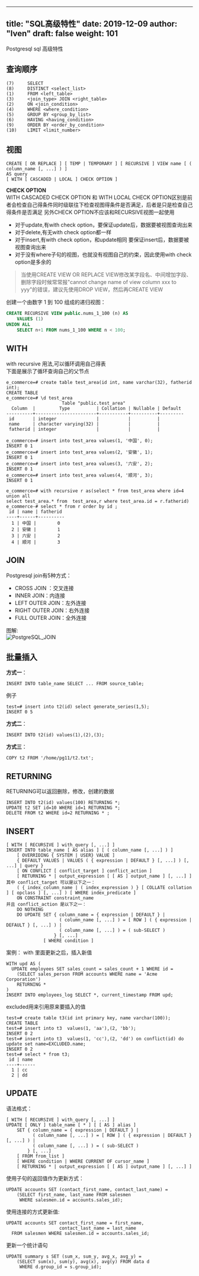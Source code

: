 
---
title: "SQL高级特性"
date: 2019-12-09
author: "Iven"
draft: false
weight: 101
---

Postgresql sql 高级特性
<!--more-->
## 查询顺序
```text
(7)     SELECT 
(8)     DISTINCT <select_list>
(1)     FROM <left_table>
(3)     <join_type> JOIN <right_table>
(2)     ON <join_condition>
(4)     WHERE <where_condition>
(5)     GROUP BY <group_by_list>
(6)     HAVING <having_condition>
(9)     ORDER BY <order_by_condition>
(10)    LIMIT <limit_number>
```

## 视图
```text
CREATE [ OR REPLACE ] [ TEMP | TEMPORARY ] [ RECURSIVE ] VIEW name [ ( column_name [, ...] ) ]
AS query
[ WITH [ CASCADED | LOCAL ] CHECK OPTION ]
```

**CHECK OPTION**  
WITH CASCADED CHECK OPTION 和 WITH LOCAL CHECK OPTION区别是前者会检查自己得条件同时级联往下检查视图得条件是否满足，后者是只是检查自己得条件是否满足
另外CHECK OPTION不应该和RECURSIVE视图一起使用

- 对于update,有with check option，要保证update后，数据要被视图查询出来  
- 对于delete,有无with check option都一样  
- 对于insert,有with check option，和update相同 要保证insert后，数据要被视图查询出来  
- 对于没有where子句的视图，也就没有视图自己的约束，因此使用with check option是多余的  

> 当使用CREATE VIEW OR REPLACE VIEW修改某字段名、中间增加字段、删除字段时候常常报"cannot change name of view column xxx to yyy"的错误，建议先使用DROP VIEW，然后再CREATE VIEW

创建一个由数字 1 到 100 组成的递归视图：
```sql
CREATE RECURSIVE VIEW public.nums_1_100 (n) AS
    VALUES (1)
UNION ALL
    SELECT n+1 FROM nums_1_100 WHERE n < 100;
```

## WITH 
with recursive 用法,可以循环调用自己得表  
下面是展示了循环查询自己的父节点
```text
e_commerce=# create table test_area(id int, name varchar(32), fatherid int);
CREATE TABLE
e_commerce=# \d test_area 
                     Table "public.test_area"
  Column  |         Type          | Collation | Nullable | Default 
----------+-----------------------+-----------+----------+---------
 id       | integer               |           |          | 
 name     | character varying(32) |           |          | 
 fatherid | integer               |           |          | 

e_commerce=# insert into test_area values(1, '中国', 0);
INSERT 0 1
e_commerce=# insert into test_area values(2, '安徽', 1);
INSERT 0 1
e_commerce=# insert into test_area values(3, '六安', 2);
INSERT 0 1
e_commerce=# insert into test_area values(4, '顺河', 3);
INSERT 0 1

e_commerce=# with recursive r as(select * from test_area where id=4 
union all 
select test_area.* from  test_area,r where test_area.id = r.fatherid)
e_commerce-# select * from r order by id ;
 id | name | fatherid 
----+------+----------
  1 | 中国 |        0
  2 | 安徽 |        1
  3 | 六安 |        2
  4 | 顺河 |        3

```

## JOIN
Postgresql join有5种方式：

- CROSS JOIN ：交叉连接
- INNER JOIN：内连接
- LEFT OUTER JOIN：左外连接
- RIGHT OUTER JOIN：右外连接
- FULL OUTER JOIN：全外连接

图解:  
![PostgreSQL_JOIN](/postgresql/postgresql_join.jpg)


## 批量插入

**方式一**：
```
INSERT INTO table_name SELECT ... FROM source_table;
```
例子
```text
test=# insert into t2(id) select generate_series(1,5);
INSERT 0 5
```

**方式二**：
```text
INSERT INTO t2(id) values(1),(2),(3);
```

**方式三**：
```text
COPY t2 FROM '/home/pg11/t2.txt';
```

## RETURNING 
RETURNING可以返回删除，修改，创建的数据
```text
INSERT INTO t2(id) values(100) RETURNING *;
UPDATE t2 SET id=10 WHERE id=1 RETURNING *;
DELETE FROM t2 WHERE id=2 RETURNING * ;
```

## INSERT
```text
[ WITH [ RECURSIVE ] with_query [, ...] ]
INSERT INTO table_name [ AS alias ] [ ( column_name [, ...] ) ]
    [ OVERRIDING { SYSTEM | USER} VALUE ]
    { DEFAULT VALUES | VALUES ( { expression | DEFAULT } [, ...] ) [, ...] | query }
    [ ON CONFLICT [ conflict_target ] conflict_action ]
    [ RETURNING * | output_expression [ [ AS ] output_name ] [, ...] ]
其中 conflict_target 可以是以下之一：
    ( { index_column_name | ( index_expression ) } [ COLLATE collation ] [ opclass ] [, ...] ) [ WHERE index_predicate ]
    ON CONSTRAINT constraint_name
并且 conflict_action 是以下之一：
    DO NOTHING
    DO UPDATE SET { column_name = { expression | DEFAULT } |
                    ( column_name [, ...] ) = [ ROW ] ( { expression | DEFAULT } [, ...] ) |
                    ( column_name [, ...] ) = ( sub-SELECT )
                  } [, ...]
              [ WHERE condition ]
```
案例：
with 里面更新之后，插入新值
```text
WITH upd AS (
  UPDATE employees SET sales_count = sales_count + 1 WHERE id =
    (SELECT sales_person FROM accounts WHERE name = 'Acme Corporation')
    RETURNING *
)
INSERT INTO employees_log SELECT *, current_timestamp FROM upd;
```
excluded用来引用原来要插入的值  
```text
test=# create table t3(id int primary key, name varchar(100));
CREATE TABLE
test=# insert into t3  values(1, 'aa'),(2, 'bb');
INSERT 0 2
test=# insert into t3  values(1, 'cc'),(2, 'dd') on conflict(id) do update set name=EXCLUDED.name;
INSERT 0 2
test=# select * from t3;
 id | name
----+------
  1 | cc
  2 | dd
```

## UPDATE
语法格式：
```text
[ WITH [ RECURSIVE ] with_query [, ...] ]
UPDATE [ ONLY ] table_name [ * ] [ [ AS ] alias ]
    SET { column_name = { expression | DEFAULT } |
          ( column_name [, ...] ) = [ ROW ] ( { expression | DEFAULT } [, ...] ) |
          ( column_name [, ...] ) = ( sub-SELECT )
        } [, ...]
    [ FROM from_list ]
    [ WHERE condition | WHERE CURRENT OF cursor_name ]
    [ RETURNING * | output_expression [ [ AS ] output_name ] [, ...] ]
```

使用子句的返回值作为更新方式：
```text
UPDATE accounts SET (contact_first_name, contact_last_name) =
    (SELECT first_name, last_name FROM salesmen
     WHERE salesmen.id = accounts.sales_id);
```
使用连接的方式更新值:
```text
UPDATE accounts SET contact_first_name = first_name,
                    contact_last_name = last_name
  FROM salesmen WHERE salesmen.id = accounts.sales_id;
```

更新一个统计语句
```text
UPDATE summary s SET (sum_x, sum_y, avg_x, avg_y) =
    (SELECT sum(x), sum(y), avg(x), avg(y) FROM data d
     WHERE d.group_id = s.group_id);
```